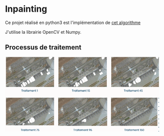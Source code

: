 # Inpainting



Ce projet réalisé en python3 est l'implémentation de [cet algorithme](https://www.microsoft.com/en-us/research/wp-content/uploads/2016/02/criminisi_cvpr2003.pdf)

J'utilise la librairie OpenCV et Numpy.


## Processus de traitement 
![Processus de traitement](images_demo/processus_inpainting.png)
